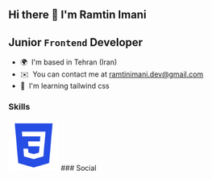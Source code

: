 ## Hi there 👋 I'm Ramtin Imani

## Junior `Frontend` Developer

- 🌍  I'm based in Tehran (Iran)
- ✉️  You can contact me at [ramtinimani.dev@gmail.com](mailto:ramtinimani.dev@gmail.com)
- 🧠  I'm learning tailwind css

### Skills
<img src="/css3.png" style="width: 100px; height: 100px;">
### Social
